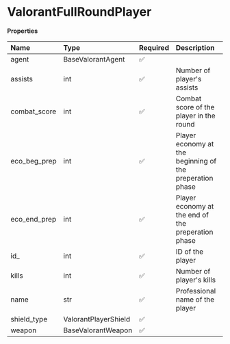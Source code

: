# ValorantFullRoundPlayer

**Properties**

| Name         | Type                 | Required | Description                                              |
| :----------- | :------------------- | :------- | :------------------------------------------------------- |
| agent        | BaseValorantAgent    | ✅       |                                                          |
| assists      | int                  | ✅       | Number of player's assists                               |
| combat_score | int                  | ✅       | Combat score of the player in the round                  |
| eco_beg_prep | int                  | ✅       | Player economy at the beginning of the preperation phase |
| eco_end_prep | int                  | ✅       | Player economy at the end of the preperation phase       |
| id\_         | int                  | ✅       | ID of the player                                         |
| kills        | int                  | ✅       | Number of player's kills                                 |
| name         | str                  | ✅       | Professional name of the player                          |
| shield_type  | ValorantPlayerShield | ✅       |                                                          |
| weapon       | BaseValorantWeapon   | ✅       |                                                          |

<!-- This file was generated by liblab | https://liblab.com/ -->

